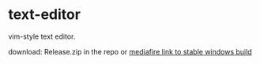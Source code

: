# text-editor

vim-style text editor.

download: Release.zip in the repo or <a href="https://www.mediafire.com/file/vra0l55xvvcxmbw/Release.zip/file" target="_blank">mediafire link to stable  windows build</a>
